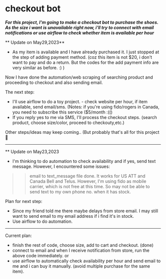 # checkout bot

***For this project, I'm going to make a checkout bot to purchase the shoes. As the size i want is unavailable right now, i'll try to connect with email notifications or use airflow to check whether item is available per hour***

** Update on May29,2023**
- As my item is available and I have already purchased it. I just stopped at the step of adding payment method. (coz this item is not $20, i don't want to pay and do a return. But the codes for the add payment info are very similar as before. :) )

Now I have done the automation/web scraping of searching product and proceeding to checkout and also sending email. 

The next step:
- I'll use airflow to do a toy project. - check website per hour, if item available, send email/sms. (Notes: if you're using fido/rogers in Canada, you need to subscribe this service ($5/month :(()
- If you reply yes to me via SMS, I'll process the checkout steps. (search product, choose size/color, proceed to checkouty,etc.) 

Other steps/ideas may keep coming.. (But probably that's all for this project💁

------------------------------------

** Update on May23,2023
- I'm thinking to do automation to check availability and if yes, send text message. However, I encountered some issues:
>> email to text_message file done. It works for US ATT and Canada Bell and Telus. However, I'm using fido as mobile carrier, which is not free at this time. So may not be able to send text to my own phone no. when it has stock. 

Plan for next step: 
- Since my friend told me there maybe delays from store email. I may still want to send email to my email address if i find it's in stock. 
- Use airflow to do automation. 


--------------------
Current plan: 
- finish the rest of code, choose size, add to cart and checkout. (done)
- connect to email and when I receive notification from store, run the above code immediately. or
- use airflow to automatically check availability per hour and send email to me and i can buy it manually. (avoid multiple purchase for the same item).
